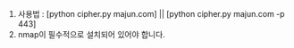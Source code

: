 1. 사용법 : [python cipher.py majun.com] || [python cipher.py majun.com -p 443]
2. nmap이 필수적으로 설치되어 있어야 합니다.
